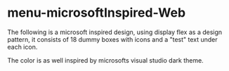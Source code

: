 # menu-microsoftInspired-Web

The following is a microsoft inspired design, using display flex as a design pattern,
it consists of 18 dummy boxes with icons and a "test" text under each icon.

The color is as well inspired by microsofts visual studio dark theme.